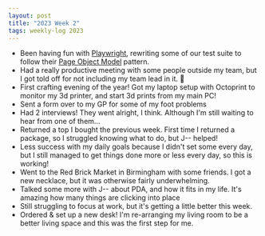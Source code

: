 ```yaml
---
layout: post
title: "2023 Week 2"
tags: weekly-log 2023
---
```


- Been having fun with [Playwright](https://playwright.dev/), rewriting some of our test suite to follow their [Page Object Model](https://playwright.dev/docs/pom) pattern.
- Had a really productive meeting with some people outside my team, but I got told off for not including my team lead in it. 🤣
- First crafting evening of the year! Got my laptop setup with Octoprint to monitor my 3d printer, and start 3d prints from my main PC!
- Sent a form over to my GP for some of my foot problems
- Had 2 interviews! They went alright, I think. Although I'm still waiting to hear from one of them...
- Returned a top I bought the previous week. First time I returned a package, so I struggled knowing what to do, but J-- helped!
- Less success with my daily goals because I didn't set some every day, but I still managed to get things done more or less every day, so this is working!
- Went to the Red Brick Market in Birmingham with some friends. I got a new necklace, but it was otherwise fairly underwhelming.
- Talked some more with J-- about PDA, and how it fits in my life. It's amazing how many things are clicking into place
- Still struggling to focus at work, but it's getting a little better this week.
- Ordered & set up a new desk! I'm re-arranging my living room to be a better living space and this was the first step for me.
